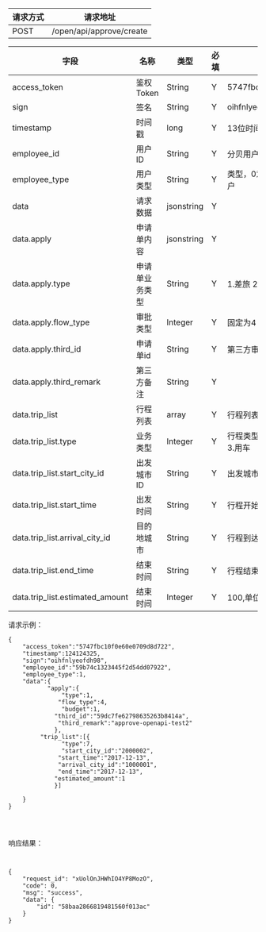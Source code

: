 请求方式|请求地址
----|---
POST|/open/api/approve/create


字段|名称|类型|必填|描述
----|---|---|---|---
access_token|鉴权Token|String|Y|5747fbc10f0e60e0709d8d722
sign|签名|String|Y| oihfnlyeofdh98
timestamp |时间戳|long|Y| 13位时间戳  1241243250000
employee\_id|用户ID|String|Y|分贝用户id或者第三方用户id
employee\_type|用户类型 |String|Y|类型，0为分贝用户，1为第三方用户
data |请求数据|jsonstring|Y|
data.apply |申请单内容| jsonstring |Y|
data.apply.type| 申请单业务类型| String |Y|1.差旅 2.用车 3.采购
data.apply.flow_type| 审批类型|Integer|Y|固定为4
data.apply.third_id |申请单id|String|Y|第三方审批单id
data.apply.third_remark |第三方备注| String |Y|
data.trip\_list| 行程列表| array |Y|行程列表
data.trip\_list.type| 业务类型|Integer|Y|行程类型 7.机票 11.酒店 15.火车 3.用车
data.trip\_list.start\_city\_id| 出发城市ID| String |Y|出发城市ID 
data.trip\_list.start\_time|出发时间 |String|Y|行程开始日期
data.trip\_list.arrival\_city\_id| 目的地城市|String|Y|行程到达城市ID
data.trip\_list.end\_time|结束时间|String|Y|行程结束日期
data.trip\_list.estimated\_amount|结束时间|Integer|Y|100,单位分






请求示例：


```
{
	"access_token":"5747fbc10f0e60e0709d8d722",
	"timestamp":124124325,
	"sign":"oihfnlyeofdh98",
	"employee_id":"59b74c1323445f2d54dd07922",
	"employee_type":1,
	"data":{			
           "apply":{
               "type":1,
              "flow_type":4, 
               "budget":1,
             "third_id":"59dc7fe62798635263b8414a",
              "third_remark":"approve-openapi-test2"
             },
         "trip_list":[{
               "type":7,  
               "start_city_id":"2000002",        
              "start_time":"2017-12-13",
              "arrival_city_id":"1000001",
              "end_time":"2017-12-13",
             "estimated_amount":1
             }]	
 
 	}
}




```



响应结果：




```


{
    "request_id": "xUolOnJHWhIO4YP8MozO",
    "code": 0,
    "msg": "success",
    "data": {
        "id": "58baa2866819481560f013ac"
    }
}



```

